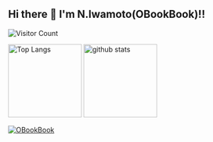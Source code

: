 ## Hi there 👋 I'm N.Iwamoto(OBookBook)!! 

![Visitor Count](https://komarev.com/ghpvc/?username=OBookBook)

<p align="left">
  <img alt="Top Langs" height="150px" src="https://github-readme-stats.vercel.app/api/top-langs/?username=OBookBook&layout=compact&show_icons=true&theme=onedark" />
  <img alt="github stats" height="150px" src="https://github-readme-stats.vercel.app/api?username=OBookBook&theme=onedark&show_icons=ture" />
</p>

<a href="https://github.com/ryo-ma/github-profile-trophy"><img src="https://github-profile-trophy.vercel.app/?username=OBookBook" alt="OBookBook" /></a>
